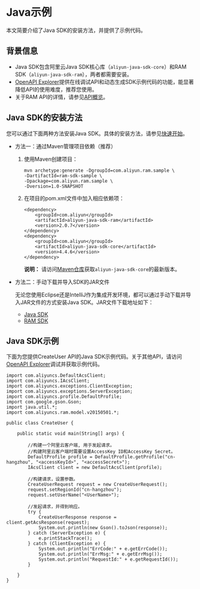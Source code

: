 # Java示例

本文简要介绍了Java SDK的安装方法，并提供了示例代码。

## 背景信息

-   Java SDK包含阿里云Java SDK核心库（`aliyun-java-sdk-core`）和RAM SDK（`aliyun-java-sdk-ram`），两者都需要安装。
-   [OpenAPI Explorer](https://api.aliyun.com/)提供在线调试API和动态生成SDK示例代码的功能，能显著降低API的使用难度，推荐您使用。
-   关于RAM API的详情，请参见[API概览](/cn.zh-CN/API参考（RAM）/API概览.md)。

## Java SDK的安装方法

您可以通过下面两种方法安装Java SDK。具体的安装方法，请参见[快速开始]()。

-   方法一：通过Maven管理项目依赖（推荐）
    1.  使用Maven创建项目：

        ```
        mvn archetype:generate -DgroupId=com.aliyun.ram.sample \
        -DartifactId=ram-sdk-sample \
        -Dpackage=com.aliyun.ram.sample \
        -Dversion=1.0-SNAPSHOT
        ```

    2.  在项目的pom.xml文件中加入相应依赖项：

        ```
        <dependency>
            <groupId>com.aliyun</groupId>
            <artifactId>aliyun-java-sdk-ram</artifactId>
            <version>2.0.7</version>
        </dependency>
        <dependency>
            <groupId>com.aliyun</groupId>
            <artifactId>aliyun-java-sdk-core</artifactId>
            <version>4.4.6</version>
        </dependency>
        ```

        **说明：** 请访问[Maven仓库](https://mvnrepository.com/artifact/com.aliyun/aliyun-java-sdk-core)获取`aliyun-java-sdk-core`的最新版本。

-   方法二：手动下载并导入SDK的JAR文件

    无论您使用Eclipse还是IntelliJ作为集成开发环境，都可以通过手动下载并导入JAR文件的方式安装Java SDK。JAR文件下载地址如下：

    -   [Java SDK](https://mvnrepository.com/artifact/com.aliyun/aliyun-java-sdk-core)
    -   [RAM SDK](https://mvnrepository.com/artifact/com.aliyun/aliyun-java-sdk-ram)

## Java SDK示例

下面为您提供CreateUser API的Java SDK示例代码。关于其他API，请访问[OpenAPI Explorer](https://api.aliyun.com/)调试并获取示例代码。

```
import com.aliyuncs.DefaultAcsClient;
import com.aliyuncs.IAcsClient;
import com.aliyuncs.exceptions.ClientException;
import com.aliyuncs.exceptions.ServerException;
import com.aliyuncs.profile.DefaultProfile;
import com.google.gson.Gson;
import java.util.*;
import com.aliyuncs.ram.model.v20150501.*;

public class CreateUser {

    public static void main(String[] args) {
        
        //构建一个阿里云客户端, 用于发起请求。
        //构建阿里云客户端时需要设置AccessKey ID和AccessKey Secret。
        DefaultProfile profile = DefaultProfile.getProfile("cn-hangzhou", "<accessKeyId>", "<accessSecret>");
        IAcsClient client = new DefaultAcsClient(profile);
        
        //构建请求，设置参数。
        CreateUserRequest request = new CreateUserRequest();
        request.setRegionId("cn-hangzhou");
        request.setUserName("<UserName>");
        
        //发起请求，并得到响应。
        try {
            CreateUserResponse response = client.getAcsResponse(request);
            System.out.println(new Gson().toJson(response));
        } catch (ServerException e) {
            e.printStackTrace();
        } catch (ClientException e) {
            System.out.println("ErrCode:" + e.getErrCode());
            System.out.println("ErrMsg:" + e.getErrMsg());
            System.out.println("RequestId:" + e.getRequestId());
        }

    }
}
```

